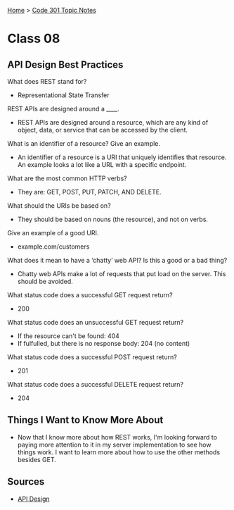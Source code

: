 [Home](../README.md) > [Code 301 Topic Notes](../301topicNotes.md)

# Class 08

## API Design Best Practices

What does REST stand for?

- Representational State Transfer

REST APIs are designed around a ____.

- REST APIs are designed around a resource, which are any kind of object, data, or service that can be accessed by the client.

What is an identifier of a resource? Give an example.

- An identifier of a resource is a URI that uniquely identifies that resource. An example looks a lot like a URL with a specific endpoint.

What are the most common HTTP verbs?

- They are: GET, POST, PUT, PATCH, AND DELETE.

What should the URIs be based on?

- They should be based on nouns (the resource), and not on verbs.

Give an example of a good URI.

- example.com/customers

What does it mean to have a ‘chatty’ web API? Is this a good or a bad thing?
- Chatty web APIs make a lot of requests that put load on the server. This should be avoided.

What status code does a successful GET request return?

- 200

What status code does an unsuccessful GET request return?

- If the resource can't be found: 404
- If fulfulled, but there is no response body: 204 (no content)

What status code does a successful POST request return?

- 201

What status code does a successful DELETE request return?

- 204

## Things I Want to Know More About

- Now that I know more about how REST works, I'm looking forward to paying more attention to it in my server implementation to see how things work. I want to learn more about how to use the other methods besides GET.

## Sources

- [API Design](https://docs.microsoft.com/en-us/azure/architecture/best-practices/api-design)
